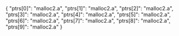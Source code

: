 

{
    "ptrs[0]": "malloc2.a",
    "ptrs[1]": "malloc2.a",
    "ptrs[2]": "malloc2.a",
    "ptrs[3]": "malloc2.a",
    "ptrs[4]": "malloc2.a",
    "ptrs[5]": "malloc2.a",
    "ptrs[6]": "malloc2.a",
    "ptrs[7]": "malloc2.a",
    "ptrs[8]": "malloc2.a",
    "ptrs[9]": "malloc2.a"
}